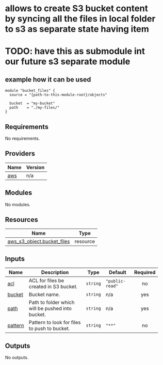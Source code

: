 # allows to create S3 bucket content by syncing all the files in local folder to s3 as separate state having item

# TODO: have this as submodule int our future s3 separate module

## example how it can be used

```hcl
module "bucket_files" {
  source = "{path-to-this-module-root}/objects"

  bucket  = "my-bucket"
  path    = "./my-files/"
}
```

<!-- BEGINNING OF PRE-COMMIT-TERRAFORM DOCS HOOK -->
## Requirements

No requirements.

## Providers

| Name | Version |
|------|---------|
| <a name="provider_aws"></a> [aws](#provider\_aws) | n/a |

## Modules

No modules.

## Resources

| Name | Type |
|------|------|
| [aws_s3_object.bucket_files](https://registry.terraform.io/providers/hashicorp/aws/latest/docs/resources/s3_object) | resource |

## Inputs

| Name | Description | Type | Default | Required |
|------|-------------|------|---------|:--------:|
| <a name="input_acl"></a> [acl](#input\_acl) | ACL for files be created in S3 bucket. | `string` | `"public-read"` | no |
| <a name="input_bucket"></a> [bucket](#input\_bucket) | Bucket name. | `string` | n/a | yes |
| <a name="input_path"></a> [path](#input\_path) | Path to folder which will be pushed into bucket. | `string` | n/a | yes |
| <a name="input_pattern"></a> [pattern](#input\_pattern) | Pattern to look for files to push to bucket. | `string` | `"**"` | no |

## Outputs

No outputs.
<!-- END OF PRE-COMMIT-TERRAFORM DOCS HOOK -->
